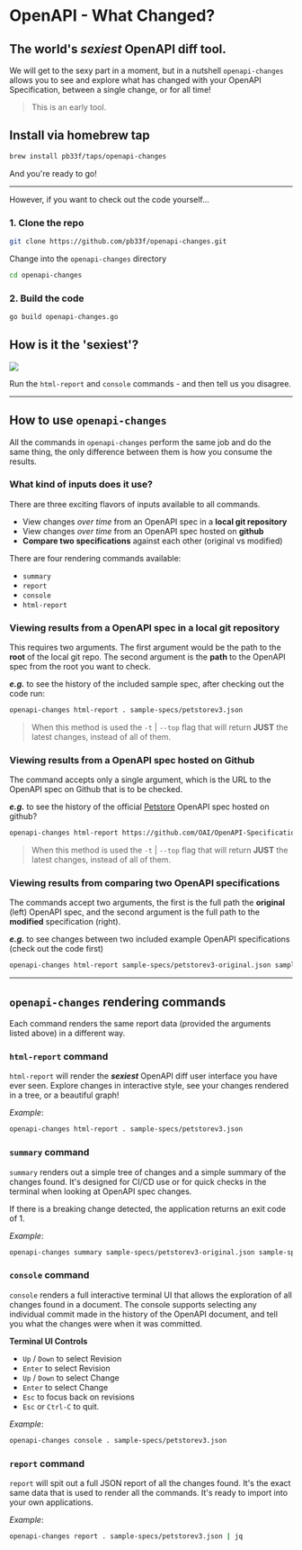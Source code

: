 # OpenAPI - What Changed?

## The world's **_sexiest_** OpenAPI diff tool.

We will get to the sexy part in a moment, but in a nutshell `openapi-changes` allows you 
to see and explore what has changed with your OpenAPI Specification, between a single change, 
or for all time!

> This is an early tool.

## Install via homebrew tap

```bash
brew install pb33f/taps/openapi-changes
```
And you're ready to go!

---

However, if you want to check out the code yourself...

### 1. Clone the repo

```bash
git clone https://github.com/pb33f/openapi-changes.git
```

Change into the `openapi-changes` directory

```bash
cd openapi-changes
```

### 2. Build the code

```bash
go build openapi-changes.go
```

## How is it the 'sexiest'?

![](https://github.com/pb33f/openapi-changes/.github./assets/ui.gif)

Run the `html-report` and `console` commands - and then tell us you disagree.

---
## How to use `openapi-changes`

All the commands in `openapi-changes` perform the same job and do the same thing, the only
difference between them is how you consume the results.

### What kind of inputs does it use?

There are three exciting flavors of inputs available to all commands.

- View changes _over time_ from an OpenAPI spec in a **local git repository**
- View changes _over time_ from an OpenAPI spec hosted on **github**
- **Compare two specifications** against each other (original vs modified)

There are four rendering commands available:

- `summary`
- `report`
- `console`
- `html-report`

### Viewing results from a OpenAPI spec in a local git repository

This requires two arguments. The first argument would be the path to the **root** of the local git repo. The second argument
is the **path** to the OpenAPI spec from the root you want to check.

**_e.g._** to see the history of the included sample spec, after checking out the code run: 
```bash
openapi-changes html-report . sample-specs/petstorev3.json
```
> When this method is used the `-t` | `--top` flag that will return **JUST** the latest changes, instead of all of them.

### Viewing results from a OpenAPI spec hosted on Github

The command accepts only a single argument, which is the URL to the OpenAPI spec on Github that 
is to be checked. 

**_e.g._** to see the history of the official [Petstore](https://github.com/OAI/OpenAPI-Specification/blob/main/examples/v3.0/petstore.yaml)
OpenAPI spec hosted on github?

```bash
openapi-changes html-report https://github.com/OAI/OpenAPI-Specification/blob/main/examples/v3.0/petstore.yaml
```
> When this method is used the `-t` | `--top` flag that will return **JUST** the latest changes, instead of all of them.

### Viewing results from comparing two OpenAPI specifications

The commands accept two arguments, the first is the full path the **original** (left) OpenAPI spec, and the second
argument is the full path to the **modified** specification (right). 

**_e.g._** to see changes between two included example OpenAPI specifications (check out the code first)

```bash
openapi-changes html-report sample-specs/petstorev3-original.json sample-specs/petstorev3.json
```

---

## `openapi-changes` rendering commands

Each command renders the same report data (provided the arguments listed above) in a different way.

### `html-report` command

`html-report` will render the **_sexiest_** OpenAPI diff user interface you have ever seen. Explore changes 
in interactive style, see your changes rendered in a tree, or a beautiful graph!

_Example_:
```bash
openapi-changes html-report . sample-specs/petstorev3.json
```

### `summary` command

`summary` renders out a simple tree of changes and a simple summary of the changes found. It's designed for CI/CD use
or for quick checks in the terminal when looking at OpenAPI spec changes.

If there is a breaking change detected, the application returns an exit code of 1.

_Example_:
```bash
openapi-changes summary sample-specs/petstorev3-original.json sample-specs/petstorev3.json
```

### `console` command

`console` renders a full interactive terminal UI that allows the exploration of all changes found in a document. The
console supports selecting any individual commit made in the history of the OpenAPI document, and tell you what the
changes were when it was committed.

**Terminal UI Controls**

* `Up` / `Down` to select Revision
* `Enter` to select Revision
* `Up` / `Down` to select Change
* `Enter` to select Change
* `Esc` to focus back on revisions
* `Esc` or `Ctrl-C` to quit.

_Example_:
```bash
openapi-changes console . sample-specs/petstorev3.json
```

### `report` command

`report` will spit out a full JSON report of all the changes found. It's the exact same data that is used to
render all the commands. It's ready to import into your own applications.

_Example_:
```bash
openapi-changes report . sample-specs/petstorev3.json | jq
```